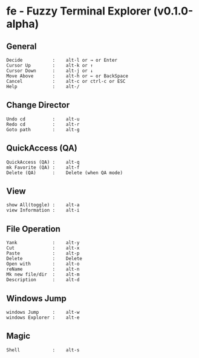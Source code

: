 # fe - Fuzzy Terminal Explorer (v0.1.0-alpha)

## General
```
Decide           :    alt-l or → or Enter
Cursor Up        :    alt-k or ↑
Cursor Down      :    alt-j or ↓
Move Above       :    alt-h or ← or BackSpace
Cancel           :    alt-c or ctrl-c or ESC
Help             :    alt-/
```

## Change Director
```
Undo cd          :    alt-u
Redo cd          :    alt-r
Goto path        :    alt-g
```

## QuickAccess (QA)
```
QuickAccess (QA) :    alt-q
mk Favorite (QA) :    alt-f
Delete (QA)      :    Delete (when QA mode)
```

## View    
```
show All(toggle) :    alt-a
view Information :    alt-i
```

## File Operation
```
Yank             :    alt-y
Cut              :    alt-x
Paste            :    alt-p
Delete           :    Delete
Open with        :    alt-o
reName           :    alt-n
Mk new file/dir  :    alt-m
Description      :    alt-d
```

## Windows Jump
```
windows Jump     :    alt-w
windows Explorer :    alt-e
```

## Magic
```
Shell            :    alt-s
```
